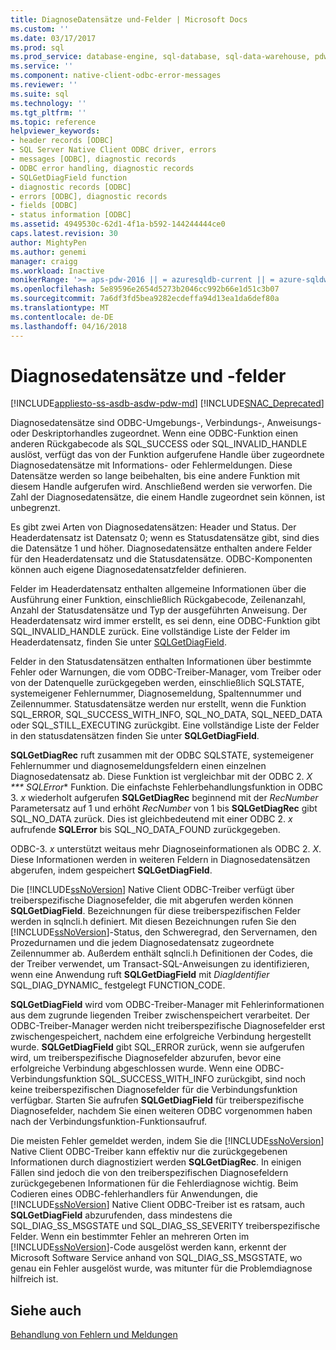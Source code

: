 ```yaml
---
title: DiagnoseDatensätze und-Felder | Microsoft Docs
ms.custom: ''
ms.date: 03/17/2017
ms.prod: sql
ms.prod_service: database-engine, sql-database, sql-data-warehouse, pdw
ms.service: ''
ms.component: native-client-odbc-error-messages
ms.reviewer: ''
ms.suite: sql
ms.technology: ''
ms.tgt_pltfrm: ''
ms.topic: reference
helpviewer_keywords:
- header records [ODBC]
- SQL Server Native Client ODBC driver, errors
- messages [ODBC], diagnostic records
- ODBC error handling, diagnostic records
- SQLGetDiagField function
- diagnostic records [ODBC]
- errors [ODBC], diagnostic records
- fields [ODBC]
- status information [ODBC]
ms.assetid: 4949530c-62d1-4f1a-b592-144244444ce0
caps.latest.revision: 30
author: MightyPen
ms.author: genemi
manager: craigg
ms.workload: Inactive
monikerRange: '>= aps-pdw-2016 || = azuresqldb-current || = azure-sqldw-latest || >= sql-server-2016 || = sqlallproducts-allversions'
ms.openlocfilehash: 5e89596e2654d5273b2046cc992b66e1d51c3b07
ms.sourcegitcommit: 7a6df3fd5bea9282ecdeffa94d13ea1da6def80a
ms.translationtype: MT
ms.contentlocale: de-DE
ms.lasthandoff: 04/16/2018
---
```

# <a name="diagnostic-records-and-fields"></a>Diagnosedatensätze und -felder
[!INCLUDE[appliesto-ss-asdb-asdw-pdw-md](../../includes/appliesto-ss-asdb-asdw-pdw-md.md)]
[!INCLUDE[SNAC_Deprecated](../../includes/snac-deprecated.md)]

  Diagnosedatensätze sind ODBC-Umgebungs-, Verbindungs-, Anweisungs- oder Deskriptorhandles zugeordnet. Wenn eine ODBC-Funktion einen anderen Rückgabecode als SQL_SUCCESS oder SQL_INVALID_HANDLE auslöst, verfügt das von der Funktion aufgerufene Handle über zugeordnete Diagnosedatensätze mit Informations- oder Fehlermeldungen. Diese Datensätze werden so lange beibehalten, bis eine andere Funktion mit diesem Handle aufgerufen wird. Anschließend werden sie verworfen. Die Zahl der Diagnosedatensätze, die einem Handle zugeordnet sein können, ist unbegrenzt.  
  
 Es gibt zwei Arten von Diagnosedatensätzen: Header und Status. Der Headerdatensatz ist Datensatz 0; wenn es Statusdatensätze gibt, sind dies die Datensätze 1 und höher. Diagnosedatensätze enthalten andere Felder für den Headerdatensatz und die Statusdatensätze. ODBC-Komponenten können auch eigene Diagnosedatensatzfelder definieren.  
  
 Felder im Headerdatensatz enthalten allgemeine Informationen über die Ausführung einer Funktion, einschließlich Rückgabecode, Zeilenanzahl, Anzahl der Statusdatensätze und Typ der ausgeführten Anweisung. Der Headerdatensatz wird immer erstellt, es sei denn, eine ODBC-Funktion gibt SQL_INVALID_HANDLE zurück. Eine vollständige Liste der Felder im Headerdatensatz, finden Sie unter [SQLGetDiagField](../../relational-databases/native-client-odbc-api/sqlgetdiagfield.md).  
  
 Felder in den Statusdatensätzen enthalten Informationen über bestimmte Fehler oder Warnungen, die vom ODBC-Treiber-Manager, vom Treiber oder von der Datenquelle zurückgegeben werden, einschließlich SQLSTATE, systemeigener Fehlernummer, Diagnosemeldung, Spaltennummer und Zeilennummer. Statusdatensätze werden nur erstellt, wenn die Funktion SQL_ERROR, SQL_SUCCESS_WITH_INFO, SQL_NO_DATA, SQL_NEED_DATA oder SQL_STILL_EXECUTING zurückgibt. Eine vollständige Liste der Felder in den statusdatensätzen finden Sie unter **SQLGetDiagField**.  
  
 **SQLGetDiagRec** ruft zusammen mit der ODBC SQLSTATE, systemeigener Fehlernummer und diagnosemeldungsfeldern einen einzelnen Diagnosedatensatz ab. Diese Funktion ist vergleichbar mit der ODBC 2. *X *** SQLError** Funktion. Die einfachste Fehlerbehandlungsfunktion in ODBC 3. *x* wiederholt aufgerufen **SQLGetDiagRec** beginnend mit der *RecNumber* Parametersatz auf 1 und erhöht *RecNumber* von 1 bis **SQLGetDiagRec** gibt SQL_NO_DATA zurück. Dies ist gleichbedeutend mit einer ODBC 2. *x* aufrufende **SQLError** bis SQL_NO_DATA_FOUND zurückgegeben.  
  
 ODBC-3. *x* unterstützt weitaus mehr Diagnoseinformationen als ODBC 2. *X*. Diese Informationen werden in weiteren Feldern in Diagnosedatensätzen abgerufen, indem gespeichert **SQLGetDiagField**.  
  
 Die [!INCLUDE[ssNoVersion](../../includes/ssnoversion-md.md)] Native Client ODBC-Treiber verfügt über treiberspezifische Diagnosefelder, die mit abgerufen werden können **SQLGetDiagField**. Bezeichnungen für diese treiberspezifischen Felder werden in sqlncli.h definiert. Mit diesen Bezeichnungen rufen Sie den [!INCLUDE[ssNoVersion](../../includes/ssnoversion-md.md)]-Status, den Schweregrad, den Servernamen, den Prozedurnamen und die jedem Diagnosedatensatz zugeordnete Zeilennummer ab. Außerdem enthält sqlncli.h Definitionen der Codes, die der Treiber verwendet, um Transact-SQL-Anweisungen zu identifizieren, wenn eine Anwendung ruft **SQLGetDiagField** mit *DiagIdentifier* SQL_DIAG_DYNAMIC_ festgelegt FUNCTION_CODE.  
  
 **SQLGetDiagField** wird vom ODBC-Treiber-Manager mit Fehlerinformationen aus dem zugrunde liegenden Treiber zwischenspeichert verarbeitet. Der ODBC-Treiber-Manager werden nicht treiberspezifische Diagnosefelder erst zwischengespeichert, nachdem eine erfolgreiche Verbindung hergestellt wurde. **SQLGetDiagField** gibt SQL_ERROR zurück, wenn sie aufgerufen wird, um treiberspezifische Diagnosefelder abzurufen, bevor eine erfolgreiche Verbindung abgeschlossen wurde. Wenn eine ODBC-Verbindungsfunktion SQL_SUCCESS_WITH_INFO zurückgibt, sind noch keine treiberspezifischen Diagnosefelder für die Verbindungsfunktion verfügbar. Starten Sie aufrufen **SQLGetDiagField** für treiberspezifische Diagnosefelder, nachdem Sie einen weiteren ODBC vorgenommen haben nach der Verbindungsfunktion-Funktionsaufruf.  
  
 Die meisten Fehler gemeldet werden, indem Sie die [!INCLUDE[ssNoVersion](../../includes/ssnoversion-md.md)] Native Client ODBC-Treiber kann effektiv nur die zurückgegebenen Informationen durch diagnostiziert werden **SQLGetDiagRec**. In einigen Fällen sind jedoch die von den treiberspezifischen Diagnosefeldern zurückgegebenen Informationen für die Fehlerdiagnose wichtig. Beim Codieren eines ODBC-fehlerhandlers für Anwendungen, die [!INCLUDE[ssNoVersion](../../includes/ssnoversion-md.md)] Native Client ODBC-Treiber ist es ratsam, auch **SQLGetDiagField** abzurufenden, dass mindestens die SQL_DIAG_SS_MSGSTATE und SQL_DIAG_SS_SEVERITY treiberspezifische Felder. Wenn ein bestimmter Fehler an mehreren Orten im [!INCLUDE[ssNoVersion](../../includes/ssnoversion-md.md)]-Code ausgelöst werden kann, erkennt der Microsoft Software Service anhand von SQL_DIAG_SS_MSGSTATE, wo genau ein Fehler ausgelöst wurde, was mitunter für die Problemdiagnose hilfreich ist.  
  
## <a name="see-also"></a>Siehe auch  
 [Behandlung von Fehlern und Meldungen](../../relational-databases/native-client-odbc-error-messages/handling-errors-and-messages.md)  
  
  
